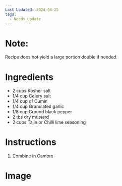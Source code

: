 ```yaml
---
Last Updated: 2024-04-25
tags:
  - Needs_Update
---
```



# Note:
Recipe does not yield a large portion double if needed.
# Ingredients
- 2 cups Kosher salt
- 1/4 cup Celery salt
- 1/4 cup of Cumin
- 1/4 cup Granulated garlic
- 1/8 cup Ground black pepper
- 2 tbs dry mustard
- 2 cups Tajin or Chilli lime seasoning



# Instructions
1. Combine in Cambro


# Image